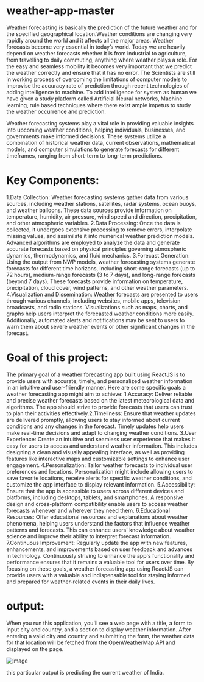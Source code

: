 # weather-app-master
Weather forecasting is basically the prediction of the future weather and for the specified geographical location.Weather conditions are changing very rapidly around the world and it affects all the major areas. Weather forecasts become very essential in today’s world. Today we are heavily depend on weather forecasts whether it is from industrial to agriculture, from travelling to daily commuting, anything where weather plays a role. For the easy and seamless mobility it becomes very important that we predict the weather correctly and ensure that it has no error. The Scientists are still in working process of overcoming the limitations of computer models to improvise the accuracy rate of prediction through recent technologies of adding intelligence to machine. To add intelligence for system as human we have given a study platform called Artificial Neural networks, Machine learning, rule based techniques where there exist ample impetus to study the weather occurrence and prediction.

Weather forecasting systems play a vital role in providing valuable insights into upcoming weather conditions, helping individuals, businesses, and governments make informed decisions. These systems utilize a combination of historical weather data, current observations, mathematical models, and computer simulations to generate forecasts for different timeframes, ranging from short-term to long-term predictions.

# Key Components:

1.Data Collection: Weather forecasting systems gather data from various sources, including weather stations, satellites, radar systems, ocean buoys, and weather balloons. These data sources provide information on temperature, humidity, air pressure, wind speed and direction, precipitation, and other atmospheric variables. 2.Data Processing: Once the data is collected, it undergoes extensive processing to remove errors, interpolate missing values, and assimilate it into numerical weather prediction models. Advanced algorithms are employed to analyze the data and generate accurate forecasts based on physical principles governing atmospheric dynamics, thermodynamics, and fluid mechanics.
3.Forecast Generation: Using the output from NWP models, weather forecasting systems generate forecasts for different time horizons, including short-range forecasts (up to 72 hours), medium-range forecasts (3 to 7 days), and long-range forecasts (beyond 7 days). These forecasts provide information on temperature, precipitation, cloud cover, wind patterns, and other weather parameters.
4.Visualization and Dissemination: Weather forecasts are presented to users through various channels, including websites, mobile apps, television broadcasts, and radio stations. Visualizations such as maps, charts, and graphs help users interpret the forecasted weather conditions more easily. Additionally, automated alerts and notifications may be sent to users to warn them about severe weather events or other significant changes in the forecast.

# Goal of this project:

The primary goal of a weather forecasting app built using ReactJS is to provide users with accurate, timely, and personalized weather information in an intuitive and user-friendly manner. Here are some specific goals a weather forecasting app might aim to achieve:  1.Accuracy: Deliver reliable and precise weather forecasts based on the latest meteorological data and algorithms. The app should strive to provide forecasts that users can trust to plan their activities effectively.2.Timeliness: Ensure that weather updates are delivered promptly, allowing users to stay informed about current conditions and any changes in the forecast. Timely updates help users make real-time decisions and adapt to changing weather conditions. 3.User Experience: Create an intuitive and seamless user experience that makes it easy for users to access and understand weather information. This includes designing a clean and visually appealing interface, as well as providing features like interactive maps and customizable settings to enhance user engagement. 4.Personalization: Tailor weather forecasts to individual user preferences and locations. Personalization might include allowing users to save favorite locations, receive alerts for specific weather conditions, and customize the app interface to display relevant information. 5.Accessibility: Ensure that the app is accessible to users across different devices and platforms, including desktops, tablets, and smartphones. A responsive design and cross-platform compatibility enable users to access weather forecasts whenever and wherever they need them. 6.Educational Resources: Offer educational resources and explanations about weather phenomena, helping users understand the factors that influence weather patterns and forecasts. This can enhance users' knowledge about weather science and improve their ability to interpret forecast information. 7.Continuous Improvement: Regularly update the app with new features, enhancements, and improvements based on user feedback and advances in technology. Continuously striving to enhance the app's functionality and performance ensures that it remains a valuable tool for users over time. 
By focusing on these goals, a weather forecasting app using ReactJS can provide users with a valuable and indispensable tool for staying informed and prepared for weather-related events in their daily lives.
# output:
When you run this application, you'll see a web page with a title, a form to input city and country, and a section to display weather information. After entering a valid city and country and submitting the form, the weather data for that location will be fetched from the OpenWeatherMap API and displayed on the page. 

![image](https://github.com/user-attachments/assets/3aa50140-e766-4c1c-9652-a371248fd401)

 this particular output is predicting the current weather of India.







